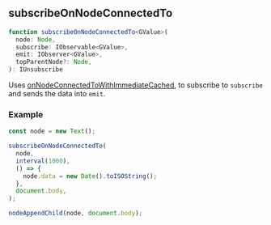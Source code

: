 ## subscribeOnNodeConnectedTo

```ts
function subscribeOnNodeConnectedTo<GValue>(
  node: Node,
  subscribe: IObservable<GValue>,
  emit: IObserver<GValue>,
  topParentNode?: Node,
): IUnsubscribe
```

Uses [onNodeConnectedToWithImmediateCached](../../light-dom/node/state/on-node-connected-to/on-node-connected-to.md), to
subscribe to `subscribe` and sends the data into `emit`.

### Example

```ts
const node = new Text();

subscribeOnNodeConnectedTo(
  node,
  interval(1000),
  () => {
    node.data = new Date().toISOString();
  },
  document.body,
);

nodeAppendChild(node, document.body);
```

